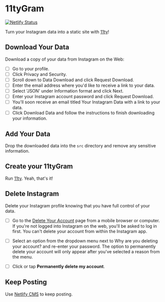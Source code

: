 # 11tyGram

[![Netlify Status](https://api.netlify.com/api/v1/badges/4c7435c2-7294-4245-9baf-d78a2563db80/deploy-status)](https://app.netlify.com/sites/11tygram/deploys)

Turn your Instagram data into a static site with [11ty](https://www.11ty.dev/)!

## Download Your Data

Download a copy of your data from Instagram on the Web:

- [ ] Go to your profile.
- [ ] Click Privacy and Security.
- [ ] Scroll down to Data Download and click Request Download.
- [ ] Enter the email address where you'd like to receive a link to your data.
- [ ] Select 'JSON' under Information format and click Next.
- [ ] Enter your Instagram account password and click Request Download.
- [ ] You'll soon receive an email titled Your Instagram Data with a link to your data.
- [ ] Click Download Data and follow the instructions to finish downloading your information.

## Add Your Data

Drop the downloaded data into the `src` directory and remove any sensitive information.

## Create your 11tyGram

Run [11ty](https://www.11ty.dev/). Yeah, that's it!

## Delete Instagram

Delete your Instagram profile knowing that you have full control of your data.

- [ ] Go to the [Delete Your Account](https://www.instagram.com/accounts/remove/request/permanent/) page from a mobile browser or computer. If you're not logged into Instagram on the web, you'll be asked to log in first. You can't delete your account from within the Instagram app.

- [ ] Select an option from the dropdown menu next to Why are you deleting your account? and re-enter your password. The option to permanently delete your account will only appear after you've selected a reason from the menu.

- [ ] Click or tap **Permanently delete my account**.

## Keep Posting

Use [Netlify CMS](https://www.netlifycms.org/) to keep posting.
